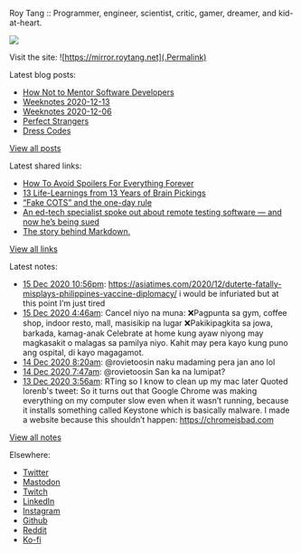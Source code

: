 Roy Tang :: Programmer, engineer, scientist, critic, gamer, dreamer, and kid-at-heart.

![](https://roytang.net/img/profile.jpg)

Visit the site: ![https://mirror.roytang.net](.Permalink)

Latest blog posts:
    

- [How Not to Mentor Software Developers](https://mirror.roytang.net/2020/12/how-not-to-mentor-software-developers/)
- [Weeknotes 2020-12-13](https://mirror.roytang.net/2020/12/weeknotes-2020-12-13/)
- [Weeknotes 2020-12-06](https://mirror.roytang.net/2020/12/weeknotes-2020-12-06/)
- [Perfect Strangers](https://mirror.roytang.net/2020/12/perfect-strangers/)
- [Dress Codes](https://mirror.roytang.net/2020/12/dress-codes/)

[View all posts](https://mirror.roytang.net/blog)

Latest shared links:
    

- [How To Avoid Spoilers For Everything Forever](https://mirror.roytang.net/2020/11/how-to-avoid-spoilers-for-everything-forever/)
- [13 Life-Learnings from 13 Years of Brain Pickings](https://mirror.roytang.net/2020/11/13-life-learnings-from-13-years-of-brain-pickings/)
- [“Fake COTS” and the one-day rule](https://mirror.roytang.net/2020/10/fake-cots-and-the-one-day-rule/)
- [An ed-tech specialist spoke out about remote testing software — and now he’s being sued](https://mirror.roytang.net/2020/10/an-ed-tech-specialist-spoke-out-about-remote-testing-software-and-now-hes-being-sued/)
- [The story behind Markdown.](https://mirror.roytang.net/2020/10/the-story-behind-markdown/)

[View all links](https://mirror.roytang.net/links)

Latest notes:
    

- [15 Dec 2020 10:56pm](https://mirror.roytang.net/2020/12/1338981232621703168/): https://asiatimes.com/2020/12/duterte-fatally-misplays-philippines-vaccine-diplomacy/
i would be infuriated but at this point I&rsquo;m just tired
- [15 Dec 2020 4:46am](https://mirror.roytang.net/2020/12/1338707102395584512/): Cancel niyo na muna:
❌Pagpunta sa gym, coffee shop, indoor resto, mall, masisikip na lugar
❌Pakikipagkita sa jowa, barkada, kamag-anak
Celebrate at home kung ayaw niyong may magkasakit o malagas sa pamilya niyo. Kahit may pera kayo kung puno ang ospital, di kayo magagamot.
- [14 Dec 2020 8:20am](https://mirror.roytang.net/2020/12/1338398359619469314/): @rovietoosin naku madaming pera jan ano lol
- [14 Dec 2020 7:47am](https://mirror.roytang.net/2020/12/1338390255959883777/): @rovietoosin San ka na lumipat?
- [13 Dec 2020 3:56am](https://mirror.roytang.net/2020/12/1337969729902821376/): RTing so I know to clean up my mac later
Quoted lorenb&#39;s tweet:   So it turns out that Google Chrome was making everything on my computer slow even when it wasn’t running, because it installs something called Keystone which is basically malware.
I made a website because this shouldn’t happen:
https://chromeisbad.com
 

[View all notes](https://mirror.roytang.net/notes)

Elsewhere:

- [Twitter](https://twitter.com/roytang)
- [Mastodon](https://mastodon.technology/@roytang)
- [Twitch](https://twitch.tv/twitchyroy)
- [LinkedIn](https://www.linkedin.com/in/roytang)
- [Instagram](https://instagram.com/roytang0400)
- [Github](https://github.com/roytang)
- [Reddit](https://reddit.com/u/hungryroy)
- [Ko-fi](https://ko-fi.com/roytang)